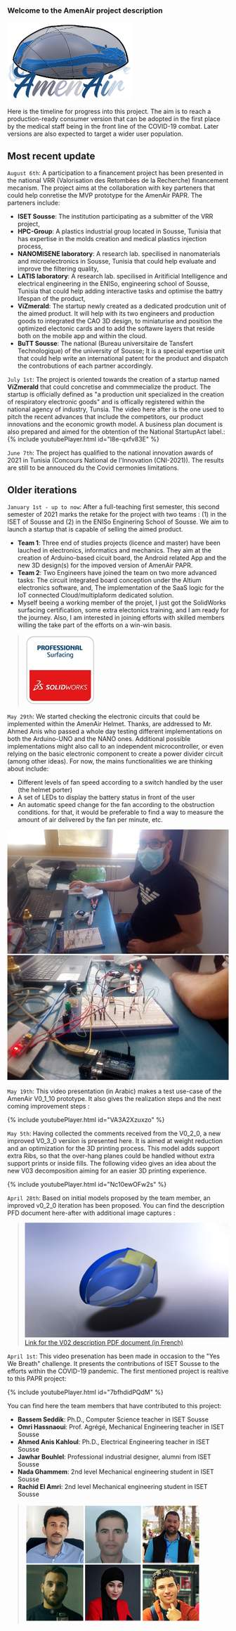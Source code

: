 ### Welcome to the AmenAir project description
![Image](https://github.com/bassemSeddik/AmenAir/blob/master/images/AmenAir_Logo01_2.png?raw=true)

Here is the timeline for progress into this project. The aim is to reach a production-ready consumer version that can be adopted in the first place by the medical staff being in the front line of the COVID-19 combat. Later versions are also expected to target a wider user population. 

## Most recent update
`August 6th`: A participation to a financement project has been presented in the national VRR (Valorisation des Retombées de la Recherche) financement mecanism. The project aims at the collaboration with key parteners that could help conretise the MVP prototype for the AmenAir PAPR. The parteners include:
- **ISET Sousse**: The institution participating as a submitter of the VRR project,
- **HPC-Group**: A plastics industrial group located in Sousse, Tunisia that has expertise in the molds creation and medical plastics injection process, 
- **NANOMISENE laboratory**: A research lab. specilised in nanomaterials and microelectronics in Sousse, Tunisia that could help evaluate and improve the filtering quality, 
- **LATIS laboratory**: A research lab. specilised in Aritificial Intelligence and electrical engineering in the ENISo, engineering school of Sousse, Tunisia that could help adding interactive tasks and optimise the battry lifespan of the product, 
- **ViZmerald**: The startup newly created as a dedicated prodcution unit of the aimed product. It will help with its two engineers and production goods to integrated the CAO 3D design, to miniaturise and position the optimized electonic cards and to add the softawre layers that reside both on the mobile app and within the cloud. 
- **BuTT Sousse**: The national (Bureau universitaire de Tansfert Technologique) of the university of Sousse; It is a special expertise unit that could help write an international patent for the product and dispatch the controbutions of each partner accordingly. 

`July 1st`: The project is oriented towards the creation of a startup named **ViZmerald** that could concretise and commmecialize the product. The startup is officially defined as "a production unit specialized in the creation of respiratory electronic goods" and is offically registered within the national agency of industry, Tunsia. 
The video here after is the one used to pitch the recent advances that include the competitors, our product innovations and the economic growth model. A business plan document is also prepared and aimed for the obtention of the National StartupAct label.:
{% include youtubePlayer.html id="l8e-qxfv83E" %}

`June 7th`: The project has qualified to the national innovation awards of 2021 in Tunisia (Concours National de l'Innovation (CNI-2021)). The results are still to be annouced du the Covid cermonies limitations.



## Older iterations
`January 1st - up to now`: After a full-teaching first semester, this second semester of 2021 marks the retake for the project with two teams : (1) in the ISET of Sousse and (2) in the ENISo Enginering School of Sousse. We aim to launch a startup that is capable of selling the aimed product. 
- **Team 1**: Three end of studies projects (licence and master) have been lauched in  electronics, informatics and mechanics. They aim at the creation of Arduino-based cicuit board, the Android related App and the new 3D design(s) for the impoved version of AmenAir PAPR.
- **Team 2**: Two Engineers have joined the team on two more advanced tasks: The circuit integrated board conception under the Altium electronics software, and, The implementation of the SaaS logic for the IoT connected Cloud/multiplaform dedicated solution. 
- Myself beeing a working member of the projet, I just got the SolidWorks surfacing certification, some extra electonics training, and I am ready for the journey. Also, I am interested in joining efforts with skilled members willing the take part of the efforts on a win-win basis. 
> ![Image](https://github.com/bassemSeddik/AmenAir/blob/master/images/Professional-Surfacing.jpg?raw=true)

`May 29th`: We started checking the electronic circuits that could be implemented within the AmenAir Helmet. Thanks, are addressed to Mr. Ahmed Anis who passed a whole day testing different implementations on both the Arduino-UNO and the NANO ones. Additional possible implementations might also call to an independent microcontroller, or even relying on the basic electronic component to create a power divider circuit (among other ideas). For now, the mains functionalities we are thinking about include:
- Different levels of fan speed according to a switch handled by the user (the helmet porter)
- A set of LEDs to display the battery status in front of the user
- An automatic speed change for the fan according to the obstruction conditions. for that, it would be preferable to find a way to measure the amount of air delivered by the fan per minute, etc.

![Image](https://github.com/bassemSeddik/AmenAir/blob/master/V02/electonics/select1.jpg?raw=true)
![Image](https://github.com/bassemSeddik/AmenAir/blob/master/V02/electonics/select2.jpg?raw=true)

`May 19th`: This video presentation (in Arabic) makes a test use-case of the AmenAir V0_1_10 prototype. It also gives the realization steps and the next coming improvement steps :

{% include youtubePlayer.html id="VA3A2Xzuxzo" %}

`May 5th`: Having collected the comments received from the V0_2_0, a new improved V0_3_0 version is presented here.  It is aimed at weight reduction and an optimization for the 3D printing process. This model adds support extra Ribs, so that the over-hang planes could be handled without extra support prints or inside fills. 
The following video gives an idea about the new V03 decomposition aiming for an easier 3D printing experience. 

{% include youtubePlayer.html id="Nc10ewOFw2s" %}

`April 28th`: Based on initial models proposed by the team member, an improved v0_2_0 iteration has been proposed. You can find the description PFD document here-after with additional image captures :

> ![Image](https://github.com/bassemSeddik/AmenAir/blob/master/V02/FullHelmet_Shell&Airways06.JPG?raw=true)
> [Link for the V02 description PDF document (in French)](https://github.com/bassemSeddik/AmenAir/blob/master/V02/Prototype%20de%20casque%20de%20purification%20PAPR.pdf)

`April 1st`: This video presenation has been made in occasion to the "Yes We Breath" challenge. It presents the contributions of ISET Sousse to the efforts within the COVID-19 pandemic. The first mentioned project is realtive to this PAPR project:

{% include youtubePlayer.html id="7bfhdidPQdM" %}

You can find here the team members that have contributed to this project:
- **Bassem Seddik**: Ph.D., Computer Science teacher in ISET Sousse
- **Omri Hassnaoui**: Prof. Agrégé, Mechanical Engineering teacher in ISET Sousse
- **Ahmed Anis Kahloul**: Ph.D., Electrical Engineering teacher in ISET Sousse
- **Jawhar Bouhlel**: Professional industrial designer, alumni from ISET Sousse
- **Nada Ghammem**: 2nd level Mechanical engineering student in ISET Sousse
- **Rachid El Amri**: 2nd level Mechanical engineering student in ISET Sousse

 > ![Image](https://github.com/bassemSeddik/AmenAir/blob/master/images/team_w400.jpg?raw=true)

